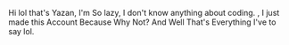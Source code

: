 Hi lol that's Yazan,
I'm So lazy,
I don't know anything about coding. ,
I just made this Account Because Why Not? 
And Well That's Everything I've to say lol.
<!---

--->
